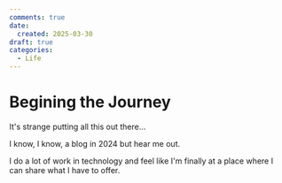 ```yaml
---
comments: true
date:
  created: 2025-03-30
draft: true
categories:
  - Life
---
```


# Begining the Journey

It's strange putting all this out there...
<!-- more -->

I know, I know, a blog in 2024 but hear me out.

I do a lot of work in technology and feel like I'm finally at a place where I can share what I have to offer.